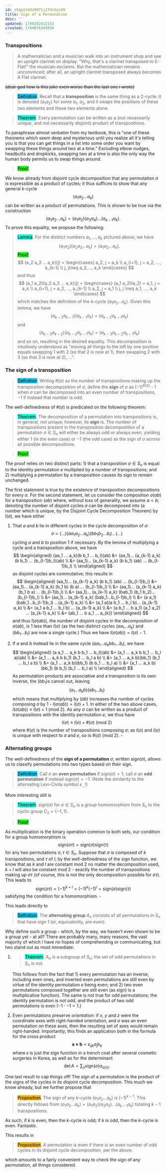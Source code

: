 ```yaml
---
id: z5qq1tdda9971j27ds5ys49
title: Sign of a Permutation
desc: ''
updated: 1749202412153
created: 1744876345956
---
```

### Transpositions

> A mathematician and a musician walk into an instrument shop and see an upright clarinet on display. "Why, that's a clarinet transposed to E-Flat!" the musician exclaims. But the mathematician remains unconvinced; after all, an upright clarinet transposed always becomes A Flat clarinet.

~~(dear god how is this joke even worse than the last one i wrote)~~

> <span style="background-color: #03cafc; color: black;">Definition</span>. Recall that a **transposition** is the same thing as a $2$-cycle: it is denoted $(a_1 a_2)$ for some $a_1$, $a_2$, and it swaps the positions of these two elements and these two elements alone.

> <span style="background-color: #12ffd7; color: black;">Theorem</span>. Every permutation can be written as a (not necessarily unique, and not necessarily disjoint) product of transpositions.

To paraphrase almost verbatim from my textbook, this is "one of these theorems which seem deep and mysterious until you realize all it's telling you is that you can get things in a list into some order you want by swapping these things around two at a time." Excluding elbow nudges, headbutts and dropkicks, swapping two at a time is also the only way the human body permits us to swap things around.

> <span style="background-color: #1eff12; color: black;">Proof</span>. 

We know already from disjoint cycle decomposition that any permutation $\sigma$ is expressible as a product of cycles; it thus suffices to show that any general $k$-cycle
$$
(a_1 a_2 ... a_k)
$$
can be written as a product of permutations. This is shown to be true via the construction
$$
(a_1 a_2 ... a_k) = (a_1 a_2) (a_3 a_4) ... (a_{k-1} a_k).
$$
To prove this equality, we propose the following: 
> <span style="background-color: #12ffd7; color: black;">Lemma</span>. For the distinct numbers $a_1, ..., a_k$ pictured above, we have
$$
(a_1 a_2)(a_2a_3...a_{k}) = (a_1a_2...a_k).
$$
> <span style="background-color: #1eff12; color: black;">Proof</span>. 
$$
(a_2 a_3 ... a_k)(j) = \begin{cases}
a_2, j = a_k \\
a_{i+1}, j = a_2, ..., a_{k-1} \\
j, j\neq a_2,..., a_k
\end{cases}
$$
> and thus
$$
(a_1 a_2)(a_2 a_3 ... a_k)(j) = \begin{cases}
(a_1 a_2)(a_2) = a_1, j = a_k \\
a_{i+1}, j = a_2, ..., a_{k-1} \\
a_2, j = a_1 \\
j, j \neq a_1, ..., a_k
\end{cases}
$$
which matches the definition of the $k$-cycle $(a_1 a_2 ... a_k)$. Given this lemma, we have
$$
(a_{k-2} a_{k-1})(a_{k-1} a_k) = (a_{k-2} a_{k-1} a_k)
$$
and
$$
(a_{k-3} a_{k-2}) (a_{k-2} a_{k-1} a_k) = (a_{k-3} a_{k-2} a_{k-1} a_k)
$$
and so on, resulting in the desired equality. This decomposition is intuitively understood as "moving all things to the left by one position equals swapping $1$ with $2$ (so that $2$ is now at $1$), then swapping $2$ with $3$ (so that $3$ is now at $2$), ...".

### The sign of a transposition

> <span style="background-color: #03cafc; color: black;">Definition</span>. Writing $\#(\sigma)$ as the number of transpositions making up the transposition decomposition of $\sigma$, define the **sign** of $\sigma$ as $(-1)^{\#(\sigma)}$ - $1$ when $\sigma$ can be decomposed into an even number of transpositions, $-1$ if instead that number is odd.

The well-definedness of $\#(\sigma)$ is predicated on the following theorem:

> <span style="background-color: #12ffd7; color: black;">Theorem</span>. The decomposition of a permutation into transpositions is, in general, not unique; however, its **sign** is. The number of transpositions present in the transposition decomposition of a permutation $\sigma \in S_n$ will either be always odd or always even, yielding either $1$ (in the even case) or $-1$ (the odd case) as the sign of $\sigma$ across all possible decompositions.

> <span style="background-color: #1eff12; color: black;">Proof</span>.

The proof relies on two distinct parts: 1) that a transposition $\sigma \in S_n$ is equal to the identity permutation $e$ multiplied by a number of transpositions; and 2) multiplying a permutation by a transposition causes its sign to remain unchanged.

The first statement is true by the existence of transposition decompositions for every $\sigma$. For the second statement, let us consider the composition $\sigma(ab)$ for a transposition $(ab)$ where, without loss of generality, we assume $a<b$; denoting the number of disjoint cycles $\sigma$ can be decomposed into (a number which is unique, by the Disjoint Cycle Decomposition Theorem) by $l(\sigma)$, we have either

1) That $a$ and $b$ lie in different cycles in the cycle decomposition of $\sigma$:
$$
\sigma = (...)(aa_1 a_2 ... a_k)(bb_1 b_2 ... b_l)...(...)
$$
cycling $a$ and $b$ to position $1$ if necessary. By the lemma of multiplying a cycle and a transposition above, we have
$$
\begin{aligned}
(aa_1 ... a_k)(b b_1 ... b_l)(ab) &= (aa_1)... (a_{k-1} a_k) (b b_1) ... (b_{l-1}b_l)(ab) \\
&= (aa_1)... (a_{k-1} a_k) (b b_1) (ab) ... (b_{l-1}b_l) \\
\end{aligned}
$$
as disjoint cycles are commutative; this results in
$$
\begin{aligned}
(aa_1)... (a_{k-1} a_k) (b b_1) (ab) ... (b_{l-1}b_l) &= (aa_1)... (a_{k-1} a_k) (b_1 b) (b a) ... (b_{l-1}b_l) \\
&= (aa_1)... (a_{k-1} a_k) (b_1 b a) ... (b_{l-1}b_l) \\
&= (aa_1)... (a_{k-1} a_k) (bab_1) (b_1 b_2)... (b_{l-1}b_l) \\
&= (aa_1)... (a_{k-1} a_k) (bab_1...b_{l-1}b_l) \\
&= (a a_1) (bab_1...b_{l-1}b_l) ...(a_{k-1} a_k) \\
&= (a_1 a)(a b_1 ... b_l b)... (a_{k-1} a_k) \\
&= (a_1 a b_1 ... b_l b) ... (a_{k-1} a_k) \\
&= (a b_1 ... b a_1) (a_1 a_2) ... (a_{k-1} a_k) \\
&= (ab_1 ... b a_1 ... a_{k})
\end{aligned}
$$
and thus $l(\sigma(ab))$, the number of disjoint cycles in the decomposition of $\sigma(ab)$, is $1$ less than $l(\sigma)$ (as the two distinct cycles $(aa_1... a_k)$ and $(bb_1 ... b_l)$ are now a single cycle.) Thus we have $l(\sigma(ab)) = l(\sigma) - 1$.

2) If $a$ and $b$ instead lie in the same cycle $(a a_1 ... a_k b b_1 ... b_l)$, we have
$$
\begin{aligned}
(a a_1 ... a_k b b_1 ... b_l)(ab) &= (a_1 ... a_k b b_1 ... b_l a)(ab) \\
&= (a_1 ... a_k b b_1) (b_1 ... b_l a b) \\
&= (a_1 ... a_k b)(bb_1) (b_1 ... b_l a b) \\
&= (a_1 ... a_k b)(bb_1) (b b_1 ... b_l a) \\
&= (a_1 ... a_k b)(bb_1) (b b_1) (b_1 ... b_l a) \\
\end{aligned}
$$
As permutation products are associative and a transposition is its own inverse, the $(bb_1)$s cancel out, leaving 
$$
(a_1 ... a_k b) (ab_1 ... b_l)
$$
which means that multiplying by $(ab)$ increases the number of cycles composing $\sigma$ by 1 - $l(\sigma(ab)) = l(\sigma) + 1$. In either of the two above cases, $l(\sigma(ab)) \equiv l(\sigma) + 1\ (\text{mod}\ 2)$.
As any $\sigma$ can be written as a product of transpositions with the identity permutation $e$, we thus have
$$
l(\sigma) \equiv l(e) + \#(\sigma)\ (\text{mod}\ 2)
$$
where $\#(\sigma)$ is the number of transpositions composing $\sigma$; as $l(\sigma)$ and $l(e)$ is unique with respect to $\sigma$ and $e$, so is $\#(\sigma)\ (\text{mod}\ 2)$. $\square$

### Alternating groups

The well-definedness of the **sign of a permutation** $\sigma$, written $\text{sign}(\sigma)$, allows us to classify permutations into two types based on their sign.

> <span style="background-color: #03cafc; color: black;">Definition</span>. Call $\sigma$ an **even permutation** if $\text{sign}(\sigma) = 1$; call $\sigma$ an **odd permutation** if instead $\text{sign}(\sigma) = -1$. (Note the similarity to the alternating Levi-Civita symbol $\epsilon_{...}$!)

More interesting still is 

> <span style="background-color: #12ffd7; color: black;">Theorem</span>. $\text{sign}(\sigma)$ for $\sigma \in S_n$ is a group homomorphism from $S_n$ to the cyclic group $C_2 = \{-1, 1\}$.

> <span style="background-color: #1eff12; color: black;">Proof</span>. 

As multiplication is the binary operation common to both sets, our condition for a group homomorphism is 
$$
\text{sign}(\sigma \tau) = \text{sign}(\sigma) \text{sign}(\tau)
$$
for any two permutations $\sigma, \tau \in S_n$. Suppose that $\sigma$ is composed of $k$ transpositions, and $\tau$ of $l$; by the well-definedness of the sign function, we know that as $k$ and $l$ are constant $\text{mod }2$ no matter the decomposition used, $k + l$ will also be constant $\text{mod }2$ - exactly the number of transpositions making up $\sigma \tau$ (of course, this is not the only decomposition possible for $\sigma \tau$). This leads to
$$
\text{sign}(\sigma \tau) = (-1)^{k+l}=(-1)^k (-1)^l = \text{sign}(\sigma) \text{sign}(\tau)
$$
satisfying the condition for a homomorphism. $\square$

This leads directly to

> <span style="background-color: #03cafc; color: black;">Definition</span>. The **alternating group** $A_n$ consists of all permutations in $S_n$ that have sign $1$ (or, equivalently, are even).

Why define such a group - which, by the way, we haven't even shown to be a group yet - at all? There are probably many, many reasons, the vast majority of which I have no hopes of comprehending or communicating, but two stand out as most immediate:

1. > <span style="background-color: #12ffd7; color: black;">Theorem</span>. $A_n$ is a subgroup of $S_n$; the set of odd permutations in $S_n$ is not.

    This follows from the fact that 1) every permutation has an inverse, including even ones, and inverted even permutations are still even by virtue of the identity permutation $e$ being even; and 2) two even permutations composed together are still even (as $\text{sign})$ is a multiplicative function). The same is not true for odd permutations; the identity permutation is not odd, and the product of two odd permutations is even ($-1 \cdot -1 = 1$.)

2. Even permutations preserve *orientation*: if $x$, $y$ and $z$ were the coordinate axes with right-handed orientation, and $\sigma$ was an even permutation on these axes, then the resulting set of axes would remain right-handed. Importantly, this finds an application both in the formula for the cross product
    $$
    \mathbf{a \times b} = \epsilon_{ijk}a_jb_k
    $$
    where $\epsilon$ is just the sign function in a trench coat after several cosmetic surgeries in Korea, as well as for the determinant
    $$
    \det A = \sum_{\sigma}\text{sign}(\sigma)a_{\sigma(i) i}.
    $$

One last result to cap things off! The sign of a permutation is the product of the signs of the cycles in its disjoint cycle decomposition. This much we know already, but we further propose that

> <span style="background-color: #ffb812; color: black;">Proposition</span>. The sign of any $k$-cycle $(a_1 a_2 ... a_k)$ is $(-1)^{k-1}$. This directly follows from $(a_1a_2... a_k) =(a_1 a_2)(a_2 a_3) ... (a_{k-1} a_k)$ totaling $k-1$ transpositions.

As such, if $k$ is even, then the $k$-cycle is odd; if $k$ is odd, then the $k$-cycle is even. Fantastic.

This results in

> <span style="background-color: #ffb812; color: black;">Proposition</span>. A permutation is even if there is an even number of odd cycles in its disjoint cycle decomposition, per the above.

which amounts to a fairly convenient way to check the sign of any permutation, all things considered.
